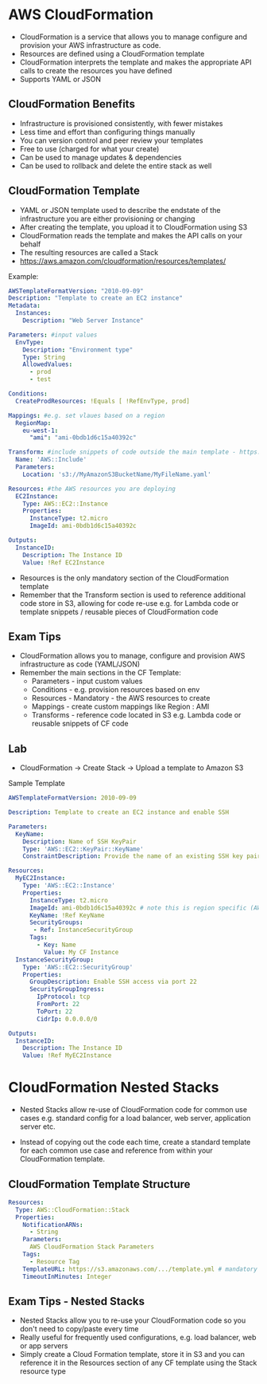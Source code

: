 # AWS CloudFormation

* CloudFormation is a service that allows you to manage configure and provision your AWS infrastructure as code.
* Resources are defined using a CloudFormation template
* CloudFormation interprets the template and makes the appropriate API calls to create the resources you have defined
* Supports YAML or JSON

## CloudFormation Benefits

* Infrastructure is provisioned consistently, with fewer mistakes
* Less time and effort than configuring things manually
* You can version control and peer review your templates
* Free to use (charged for what your create)
* Can be used to manage updates & dependencies
* Can be used to rollback and delete the entire stack as well

## CloudFormation Template

* YAML or JSON template used to describe the endstate of the infrastructure you are either provisioning or changing
* After creating the template, you upload it to CloudFormation using S3
* CloudFormation reads the template and makes the API calls on your behalf
* The resulting resources are called a Stack
* https://aws.amazon.com/cloudformation/resources/templates/

Example:

```yaml
AWSTemplateFormatVersion: "2010-09-09"
Description: "Template to create an EC2 instance"
Metadata:
  Instances:
    Description: "Web Server Instance"

Parameters: #input values
  EnvType:
    Description: "Environment type"
    Type: String
    AllowedValues:
      - prod
      - test

Conditions:
  CreateProdResources: !Equals [ !RefEnvType, prod]

Mappings: #e.g. set vlaues based on a region
  RegionMap:
    eu-west-1:
      "ami": "ami-0bdb1d6c15a40392c"

Transform: #include snippets of code outside the main template - https://docs.aws.amazon.com/AWSCloudFormation/latest/UserGuide/CHAP_TemplateQuickRef.html
  Name: 'AWS::Include'
  Parameters:
    Location: 's3://MyAmazonS3BucketName/MyFileName.yaml'

Resources: #the AWS resources you are deploying
  EC2Instance:
    Type: AWS::EC2::Instance
    Properties:
      InstanceType: t2.micro
      ImageId: ami-0bdb1d6c15a40392c

Outputs:
  InstanceID:
    Description: The Instance ID
    Value: !Ref EC2Instance
```

* Resources is the only mandatory section of the CloudFormation template
* Remember that the Transform section is used to reference additional code store in S3, allowing for code
re-use e.g. for Lambda code or template snippets / reusable pieces of CloudFormation code

## Exam Tips

* CloudFormation allows you to manage, configure and provision AWS infrastructure as code (YAML/JSON)
* Remember the main sections in the CF Template:
    * Parameters - input custom values
    * Conditions - e.g. provision resources based on env
    * Resources - Mandatory - the AWS resources to create
    * Mappings - create custom mappings like Region : AMI
    * Transforms - reference code located in S3 e.g. Lambda code or reusable snippets of CF code

## Lab

* CloudFormation -> Create Stack -> Upload a template to Amazon S3

Sample Template

```yaml
AWSTemplateFormatVersion: 2010-09-09

Description: Template to create an EC2 instance and enable SSH

Parameters:
  KeyName:
    Description: Name of SSH KeyPair
    Type: 'AWS::EC2::KeyPair::KeyName'
    ConstraintDescription: Provide the name of an existing SSH key pair

Resources:
  MyEC2Instance:
    Type: 'AWS::EC2::Instance'
    Properties:
      InstanceType: t2.micro
      ImageId: ami-0bdb1d6c15a40392c # note this is region specific (AWS Linux2 AMI in eu-west-1)
      KeyName: !Ref KeyName
      SecurityGroups:
       - Ref: InstanceSecurityGroup
      Tags:
        - Key: Name
          Value: My CF Instance
  InstanceSecurityGroup:
    Type: 'AWS::EC2::SecurityGroup'
    Properties:
      GroupDescription: Enable SSH access via port 22
      SecurityGroupIngress:
        IpProtocol: tcp
        FromPort: 22
        ToPort: 22
        CidrIp: 0.0.0.0/0

Outputs:
  InstanceID:
    Description: The Instance ID
    Value: !Ref MyEC2Instance
```

# CloudFormation Nested Stacks

* Nested Stacks allow re-use of CloudFormation code for common use cases
e.g. standard config for a load balancer, web server, application server etc.

* Instead of copying out the code each time, create a standard template for each common
use case and reference from within your CloudFormation template.

## CloudFormation Template Structure

```yaml
Resources:
  Type: AWS::CloudFormation::Stack
  Properties:
    NotificationARNs:
      - String
    Parameters:
      AWS CloudFormation Stack Parameters
    Tags:
      - Resource Tag
    TemplateURL: https://s3.amazonaws.com/.../template.yml # mandatory - must be file within s3 bucket
    TimeoutInMinutes: Integer
```

## Exam Tips - Nested Stacks

* Nested Stacks allow you to re-use your CloudFormation code so you don't need to copy/paste every time
* Really useful for frequently used configurations, e.g. load balancer, web or app servers
* Simply create a Cloud Formation template, store it in S3 and you can reference it in the Resources section of any CF template 
using the Stack resource type
